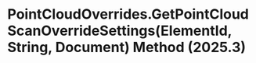 # PointCloudOverrides.GetPointCloudScanOverrideSettings(ElementId, String, Document) Method (2025.3)

﻿